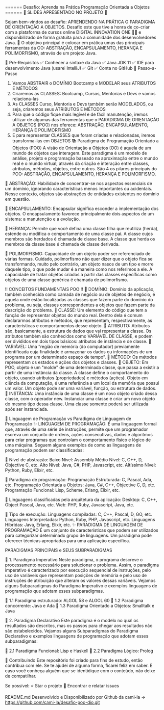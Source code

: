 ====== Desafio: Aprenda na Prática Programação Orientada a Objetos ======
📜 SLIDES APRESENTADO NO PROJETO 📜

Sejam bem-vindos ao desafio: APRENDENDO NA PRÁTICA O PARADIGMA DE ORIENTAÇÃO A OBJETOS.
Desafio este que tive a honra de co-criar com a plataforma de cursos online DIGITAL INNOVATION ONE 💛🧡 e disponibilizado de forma gratuita para a comunidade dos desenvolvedores Java.
💎 O objetivo principal é colocar em prática umas das principais ferramentas da OO: ABSTRAÇÃO, ENCAPSULAMENTO, HERANÇA E POLIMORFISMO, através de um projeto Java.

🛑 Pré-Requisitos
✅ Conhecer a sintaxe da Java
✅ Java JDK 11
✅ IDE para desenvolvimento Java (usarei IntelliJ)
✅ Git
✅ Conta no GitHub
👣 Passo-a-Passo
1. Vamos ABSTRAIR o DOMÍNIO Bootcamp e MODELAR seus ATRIBUTOS E MÉTODOS
2. Criaremos as CLASSES: Bootcamp, Cursos, Mentorias e Devs e vamos relaciona-las
3. As CLASSES Curso, Mentoria e Devs também serão MODELADOS, ou seja, criaremos seus ATRIBUTOS E MÉTODOS
4. Para que o código fique mais legível e de fácil manutenção, iremos utilizar de algumas das ferramentas que o PARADIGMA DE ORIENTAÇÃO A OBJETOS (POO) nos oferece: ABSTRAÇÃO, ENCAPSULAMENTO, HERANÇA E POLIMORFISMO
5. E para representar CLASSES que foram criadas e relacionadas, iremos transforma-las em OBJETOS
📚 Paradigma de Programação Orientado a Objetos (POO)
A visão de Orientação a Objetos (OO) é aquela de um mundo de objetos que interagem.
Este paradigma é um modelo de análise, projeto e programação baseado na aproximação entre o mundo real e o mundo virtual, através da criação e interação entre classes, atributos, métodos, objetos, entre outros.
São 4 os pilares principais do POO: ABSTRAÇÃO, ENCAPSULAMENTO, HERANÇA E POLIMORFISMO.

🔺 ABSTRAÇÃO:
Habilidade de concentrar-se nos aspectos essenciais de um domínio, ignorando características menos importantes ou acidentais. Nesse contexto, objetos são abstrações de entidades existentes no domínio em questão.

🔺 ENCAPSULAMENTO:
Encapsular significa esconder a implementação dos objetos. O encapsulamento favorece principalmente dois aspectos de um sistema: a manutenção e a evolução.

🔺 HERANÇA:
Permite que você defina uma classe filha que reutiliza (herda), estende ou modifica o comportamento de uma classe pai. A classe cujos membros são herdados é chamada de classe base. A classe que herda os membros da classe base é chamada de classe derivada.

🔺 POLIMORFISMO:
Capacidade de um objeto poder ser referenciado de várias formas. Cuidado, polimorfismo não quer dizer que o objeto fica se transformando, muito pelo contrário, um objeto nasce de um tipo e morre daquele tipo, o que pode mudar é a maneira como nos referimos a ele. A capacidade de tratar objetos criados a partir das classes específicas como objetos de uma classe genérica é chamada de polimorfismo.


‼️ CONCEITOS FUNDAMENTAIS POO ‼️
🔻 DOMÍNIO:
Domínio da aplicação, também conhecida como camada de negócio ou de objetos de negócio, é aquela onde estão localizadas as classes que fazem parte do domínio do problema, ou seja, classes correspondentes a objetos que fazem parte da descrição do problema.
🔻 CLASSE:
Um elemento do código que tem a função de representar objetos do mundo real. Dentro dela é comum declararmos atributos e métodos, que representam, respectivamente, as características e comportamentos desse objeto.
🔻 ATRIBUTO:
Atributos são, basicamente, a estrutura de dados que vai representar a classe. Os atributos também são conhecidos como VARIÁVEL DE CLASSE, e podem ser divididos em dois tipos básicos: atributos de instância e de classe.
🔻 VARIÁVEL:
Uma “região de memória (do computador) previamente identificada cuja finalidade é armazenar os dados ou informações de um programa por um determinado espaço de tempo”.
🔻 MÉTODO:
Os métodos representam os estados e ações dos objetos e classes.
🔻 OBJETO:
Em POO, objeto é um "molde" de uma determinada classe, que passa a existir a partir de uma instância da classe. A classe define o comportamento do objeto, usando atributos (propriedades) e métodos (ações). Objeto em ciência da computação, é uma referência a um local da memória que possui um valor. Um objeto pode ser uma variável, função, ou estrutura de dados.
🔻 INSTÂNCIA:
Uma instância de uma classe é um novo objeto criado dessa classe, com o operador new. Instanciar uma classe é criar um novo objeto do mesmo tipo dessa classe. Uma classe somente poderá ser utilizada após ser instanciada.

🧮 Linguagem de Programação vs Paradigma de Linguagem de Programação
✨ LINGUAGEM DE PROGRAMAÇÃO:
É uma linguagem formal que, através de uma série de instruções, permite que um programador escreva um conjunto de ordens, ações consecutivas, dados e algoritmos para criar programas que controlam o comportamento físico e lógico de uma máquina.
Seguem alguns exemplos de como as linguagens de programação podem ser classificadas:

🔺 Nível de abstração:
Baixo Nível: Assembly
Médio Nível: C, C++, D, Objective C, etc.
Alto Nível: Java, C#, PHP, Javascript, etc.
Altíssimo Nível: Python, Ruby, Elixir, etc.

🔺 Paradigma de programação:
Programação Estruturada: C, Pascal, Ada, etc.
Programação Orientada a Objetos: Java, C#, C++, Objective C, D, etc.
Programação Funcional: Lisp, Scheme, Erlang, Elixir, etc.

🔺 Linguagens classificadas pela arquitetura da aplicação:
Desktop: C, C++, Object Pascal, Java, etc.
Web: PHP, Ruby, Javascript, Java, etc.

🔺 Tipo de execução:
Linguagens compiladas: C, C++, Pascal, D, GO, etc.
Linguagens Interpretadas: Python, Ruby, PHP, Javascript, etc.
Linguagens Hibridas: Java, Erlang, Elixir, etc.
✨ PARADIGMA DE LINGUAGEM DE PROGRAMAÇÃO
É um conjunto de características que podem ser utilizados para categorizar determinado grupo de linguagens. Um paradigma pode oferecer técnicas apropriadas para uma aplicação específica.

PARADIGMAS PRINCIPAIS e SEUS SUBPARADIGMAS

🔸 1. Paradigma Imperativo
Neste paradigma, o programa descreve o processamento necessário para solucionar o problema. Assim, o paradigma imperativo é caracterizado por execução sequencial de instruções, pelo uso de variáveis que representam posições de memória e pelo uso de instruções de atribuição que alteram os valores dessas variáveis.
Vejamos alguns Subparadigmas do Paradigma Imperativo e exemplos linguagens de programação que adotam esses subparadigmas.

🔸 1.1 Paradigma estruturado: ALGOL 58 e ALGOL 60
🔸 1.2 Paradigma concorrente: Java e Ada
🔸 1.3 Paradigma Orientado a Objetos: Smalltalk e Java

🔹 2. Paradigma Declarativo
Este paradigma é o modelo no qual os resultados são descritos, mas os passos para chegar aos resultados não são estabelecidos.
Vejamos alguns Subparadigmas do Paradigma Declarativo e exemplos linguagens de programação que adotam esses subparadigmas:

🔹 2.1 Paradigma Funcional: Lisp e Haskell
🔹 2.2 Paradigma Lógico: Prolog

🤝 Contribuindo
Este repositório foi criado para fins de estudo, então contribua com ele.
Se te ajudei de alguma forma, ficarei feliz em saber. E caso você conheça alguém que se identidique com o conteúdo, não deixe de compatilhar.

Se possível:
⭐️ Star o projeto
🐛 Encontrar e relatar issues

README.md Desenvolvido e Disponibilizado por Github da cami-la -> https://github.com/cami-la/desafio-poo-dio.git
